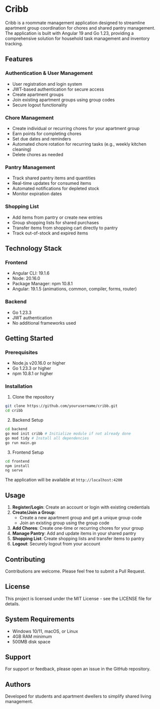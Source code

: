# Cribb

Cribb is a roommate management application designed to streamline apartment group coordination for chores and shared pantry management. The application is built with Angular 19 and Go 1.23, providing a comprehensive solution for household task management and inventory tracking.

## Features

### Authentication & User Management
- User registration and login system
- JWT-based authentication for secure access
- Create apartment groups
- Join existing apartment groups using group codes
- Secure logout functionality

### Chore Management
- Create individual or recurring chores for your apartment group
- Earn points for completing chores
- Set due dates and reminders
- Automated chore rotation for recurring tasks (e.g., weekly kitchen cleaning)
- Delete chores as needed

### Pantry Management
- Track shared pantry items and quantities
- Real-time updates for consumed items
- Automated notifications for depleted stock
- Monitor expiration dates

### Shopping List
- Add items from pantry or create new entries
- Group shopping lists for shared purchases
- Transfer items from shopping cart directly to pantry
- Track out-of-stock and expired items

## Technology Stack

### Frontend
- Angular CLI: 19.1.6
- Node: 20.16.0
- Package Manager: npm 10.8.1
- Angular: 19.1.5 (animations, common, compiler, forms, router)

### Backend
- Go 1.23.3
- JWT authentication
- No additional frameworks used

## Getting Started

### Prerequisites
- Node.js v20.16.0 or higher
- Go 1.23.3 or higher
- npm 10.8.1 or higher

### Installation

1. Clone the repository
```bash
git clone https://github.com/yourusername/cribb.git
cd cribb
```

2. Backend Setup
```bash
cd backend
go mod init cribb # Initialize module if not already done
go mod tidy # Install all dependencies
go run main.go
```

3. Frontend Setup
```bash
cd frontend
npm install
ng serve
```

The application will be available at `http://localhost:4200`

## Usage

1. **Register/Login**: Create an account or login with existing credentials
2. **Create/Join a Group**: 
   - Create a new apartment group and get a unique group code
   - Join an existing group using the group code
3. **Add Chores**: Create one-time or recurring chores for your group
4. **Manage Pantry**: Add and update items in your shared pantry
5. **Shopping List**: Create shopping lists and transfer items to pantry
6. **Logout**: Securely logout from your account

## Contributing

Contributions are welcome. Please feel free to submit a Pull Request.

## License

This project is licensed under the MIT License - see the LICENSE file for details.

## System Requirements

- Windows 10/11, macOS, or Linux
- 4GB RAM minimum
- 500MB disk space

## Support

For support or feedback, please open an issue in the GitHub repository.

## Authors

Developed for students and apartment dwellers to simplify shared living management.

